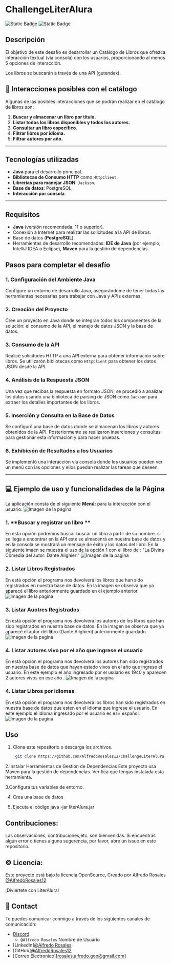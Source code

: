 # ChallengeLiterAlura
![Static Badge](https://img.shields.io/badge/release_date-january-green)
![Static Badge](https://img.shields.io/badge/Status-Under_review-purple)


## Descripción

El objetivo de este desafío es desarrollar un Catálogo de Libros que ofrezca interacción textual (vía consola) con los usuarios, proporcionando al menos 5 opciones de interacción. 

Los libros se buscarán a través de una API (gutendex). 


## :pencil: Interacciones posibles con el catálogo

Algunas de las posibles interacciones que se podrán realizar en el catálogo de libros son:

1. **Buscar y almacenar un libro por título.**
2. **Listar todos los libros disponibles y todos los autores.**
3. **Consultar un libro específico.**
4. **Filtrar libros por idioma.**
5. **Filtrar autores por año.**


---
## Tecnologías utilizadas

- **Java** para el desarrollo principal.
- **Bibliotecas de Consumo HTTP** como `HttpClient`.
- **Librerías para manejar JSON**: `Jackson`.
- **Base de datos**: PostgreSQL.
- **Interacción por consola**.

---
## Requisitos

- **Java** (versión recomendada: 11 o superior).
- Conexión a Internet para realizar las solicitudes a la API de libros.
- Base de datos (**PostgreSQL**).
- Herramientas de desarrollo recomendadas: **IDE de Java** (por ejemplo, IntelliJ IDEA o Eclipse), **Maven** para la gestión de dependencias.

## Pasos para completar el desafío

### 1. **Configuración del Ambiente Java**
Configure un entorno de desarrollo Java, asegurándome de tener todas las herramientas necesarias para trabajar con Java y APIs externas.

### 2. **Creación del Proyecto**
Cree un proyecto en Java donde se integran todos los componentes de la solución: el consumo de la API, el manejo de datos JSON y la base de datos.

### 3. **Consumo de la API**
Realicé solicitudes HTTP a una API externa para obtener información sobre libros. Se utilizarón bibliotecas como `HttpClient` para obtener los datos JSON desde la API.

### 4. **Análisis de la Respuesta JSON**
Una vez que recibas la respuesta en formato JSON, se procedió a analizar los datos usando una biblioteca de parsing de JSON como `Jackson` para extraer los detalles importantes de los libros.

### 5. **Inserción y Consulta en la Base de Datos**
Se configuró una base de datos donde se almacenan los libros y autores obtenidos de la API. 
Posteriormente se realizaron inserciones y consultas para gestionar esta información y para hacer pruebas. 


### 6. **Exhibición de Resultados a los Usuarios**
Se implementó una interacción vía consola donde los usuarios pueden ver un menú con las opciones y ellos puedan realizar las tareas que deseen.

---

## :computer: Ejemplo de uso  y funcionalidades de la Página

La aplicación consta de el siguiente **Menú:** para la interacción con el usuario:
![Imagen de la pagina](src/assets/img/menu.png)

### 1. **Buscar y registrar un libro **
En esta opción podremos buscar buscar un libro a partir de su nombre. si se llega a encontrar en la API este se almacenrá en nuestra base de datos y en la consola se mostrará un mensaje de éxito y los datos del libro.
En la siguiente imaén se muestra el uso de la opción 1 con el libro de : "La Divina Comedia del autor: Dante Alighieri"
![Imagen de la pagina](src/assets/img/opcion1.png)

### 2. **Listar Libros Registrados**
En está opción el programa nos devolverá los libros que han sido registrados en nuestra base de datos.
En la imagen se observa que ya aparecé el libro anteriormente guardado en el ejemplo anterior.
![Imagen de la pagina](src/assets/img/opcion2.png)

### 3. **Listar Auotres Registrados**
En está opción el programa nos devolverá los autores de los libros que han sido registrados en nuestra base de datos.
En la imagen se observa que ya aparecé el autor del libro (Dante Alighieri) anteriormente guardado.
![Imagen de la pagina](src/assets/img/opcion3.png)

### 4. **Listar autores vivo por el año que ingrese el usuario**
En está opción el programa nos devolverá los autores han sido registrados en nuestra base de datos que hayan estado vivos en el año que ingrese el usuario.
En este ejemplo el año ingresado por el usuario es 1940 y aparecen 2 autores vivos en ese año .
![Imagen de la pagina](src/assets/img/opcion4.png)

### 4. **Listar Libros por idiomas**
En está opción el programa nos devolverá los libros han sido registrados en nuestra base de datos que esten en el idioma que ingrese el usuario.
En este ejemplo el idioma ingresado por el usuario es es= español.
![Imagen de la pagina](src/assets/img/opcion5.png)



## Uso

1. Clona este repositorio o descarga los archivos.

   ```bash
    git clone https://github.com/AlfredoRosales12/ChallengeLiterAlura

2.Instalar Herramientas de Gestión de Dependencias
Este proyecto usa Maven para la gestión de dependencias. Verifica que tengas instalada esta herramienta.

3.Configura tus variables de entorno.

4. Crea una base de datos

5. Ejecuta el código
java -jar literAlura.jar




## Contribuciones:

Las observaciones, contribuciones,etc.  son bienvenidas. Si encuentras algún error o tienes alguna sugerencia, por favor, abre un issue en este repositorio.

## :copyright: Licencia:

Este proyecto está bajo la licencia OpenSource, Creado por Alfredo Rosales [@AlfredoRosales12](https://github.com/AlfredoRosales12)

¡Diviértete con LiterAlura!

## :iphone: Contact

Te puedes comunicar conmigo a través de los siguientes canales de comunicación:

- [Discord](https://discord.com):
  - `@Alfredo Rosales` Nombre de Usuario
- [LinkedIn][@Alfredo Rosales](https://www.linkedin.com/in/alfredo-rosales-aguilar-5048b0264/)
- [GitHub][@AlfredoRosales12](https://github.com/AlfredoRosales12)
- [Correo Electronico][rosales.alfredo.goo@gmail.com]
 
